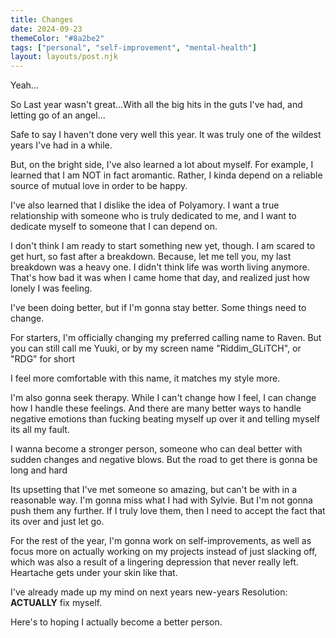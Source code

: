```yaml
---
title: Changes
date: 2024-09-23
themeColor: "#8a2be2"
tags: ["personal", "self-improvement", "mental-health"]
layout: layouts/post.njk
---
```

Yeah...

So Last year wasn't great...With all the big hits in the guts I've had, and letting go of an angel...

Safe to say I haven't done very well this year. It was truly one of the wildest years I've had in a while.

But, on the bright side, I've also learned a lot about myself. For example, I learned that I am NOT in fact aromantic. Rather, I kinda depend on a reliable source of mutual love in order to be happy.

I've also learned that I dislike the idea of Polyamory. I want a true relationship with someone who is truly dedicated to me, and I want to dedicate myself to someone that I can depend on.

I don't think I am ready to start something new yet, though. I am scared to get hurt, so fast after a breakdown. Because, let me tell you, my last breakdown was a heavy one. I didn't think life was worth living anymore. That's how bad it was when I came home that day, and realized just how lonely I was feeling.

I've been doing better, but if I'm gonna stay better. Some things need to change.

For starters, I'm officially changing my preferred calling name to Raven. But you can still call me Yuuki, or by my screen name "Riddim_GLiTCH", or "RDG" for short

I feel more comfortable with this name, it matches my style more.

I'm also gonna seek therapy. While I can't change how I feel, I can change how I handle these feelings. And there are many better ways to handle negative emotions than fucking beating myself up over it and telling myself its all my fault.

I wanna become a stronger person, someone who can deal better with sudden changes and negative blows. But the road to get there is gonna be long and hard

Its upsetting that I've met someone so amazing, but can't be with in a reasonable way. I'm gonna miss what I had with Sylvie. But I'm not gonna push them any further. If I truly love them, then I need to accept the fact that its over and just let go.

For the rest of the year, I'm gonna work on self-improvements, as well as focus more on actually working on my projects instead of just slacking off, which was also a result of a lingering depression that never really left. Heartache gets under your skin like that.

I've already made up my mind on next years new-years Resolution: **ACTUALLY** fix myself.

Here's to hoping I actually become a better person.
